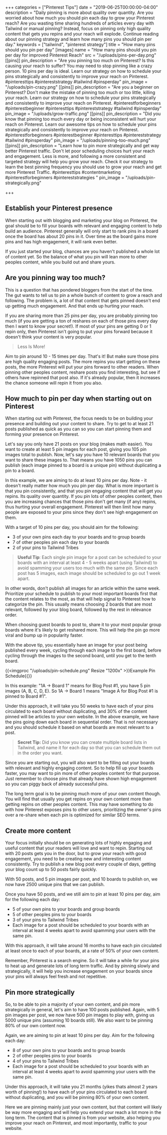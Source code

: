 +++
categories = ["Pinterest Tips"]
date = "2019-06-25T00:00:00-04:00"
description = "Daily pinning is more about quality over quantity. Are you worried about how much you should pin each day to grow your Pinterest reach? Are you wasting time sharing hundreds of articles every day with Tailwind or manual pinning? Instead, focus on pinning only high quality content that gets you repins and your reach will explode. Continue reading about our pinning strategy and learn how many pins you should pin per day."
keywords = ["tailwind", "pinterest strategy"]
title = "How many pins should you pin per day"
[images]
name = "How many pins should you pin per day for improved Pinterest Reach"
src = "/uploads/pins-per-day.png"
[[pins]]
pin_description = "Are you pinning too much on Pinterest?  Is this causing your reach to suffer?  You may need to stop pinning like a crazy person.  10 pins per day is ideal.  Learn our strategy on how to schedule your pins strategically and consistently to improve your reach on Pinterest. #pinteresttips #pintereststrategy #tailwind #pinsperday"
pin_image = "/uploads/pin-crazy.png"
[[pins]]
pin_description = "Are you a beginner on Pinterest?  Don't make the mistake of pinning too much or too little, killing your reach. Learn our strategy on how to schedule your pins strategically and consistently to improve your reach on Pinterest. #pinterestforbeginners #pinterestbeginner #pinteresttips #pintereststrategy #tailwind #pinsperday"
pin_image = "/uploads/grow-traffic.png"
[[pins]]
pin_description = "Did you know that pinning too much every day or being inconsistent will hurt your reach on Pinterest. Learn our awesome tips on how to schedule your pins strategically and consistently to improve your reach on Pinterest. #pinterestforbeginners #pinterestbeginner #pinteresttips #pintereststrategy #tailwind #pinsperday"
pin_image = "/uploads/pinning-too-much.png"
[[pins]]
pin_description = "Learn how to pin more strategically and get way better Pinterest traffic.  Don't let poor scheduling choices hurt your reach and engagement.  Less is more, and following a more consistent and targeted strategy will help you grow your reach.  Check it our strategy to learn the best pinning frequency you should use to grow your reach and get more Pinterest Traffic. #pinteresttips #contentmarketing #pinterestforbeginners #pintereststrategies "
pin_image = "/uploads/pin-strategically.png"

+++
## Establish your Pinterest presence

When starting out with blogging and marketing your blog on Pinterest, the goal should be to fill your boards with relevant and engaging content to help build an audience.  Pinterest generally will only start to rank pins in a board once the board has about 20 pins in it.  Over time as the board gains more pins and has high engagement, it will rank even better.

If you just started your blog, chances are you haven't published a whole lot of content yet.  So the balance of what you pin will lean more to other peoples content, while you build out and share yours.

## Are you pinning way too much?

This is a question that has pondered bloggers from the start of the time.  The gut wants to tell us to pin a whole bunch of content to grow a reach and following.  The problem is, a lot of that content that gets pinned doesn't end up getting much engagement.  And that ends up hurting your reach.

If you are sharing more than 25 pins per day, you are probably pinning too much (if you are getting a ton of reshares on each of those pins every day then I want to know your secret!).  If most of your pins are getting 0 or 1 repin only, then Pinterest isn't going to put your pins forward because it doesn't think your content is very popular.

> Less Is More!

Aim to pin around 10 - 15 times per day.  That's it!  But make sure those pins are high quality engaging posts.  The more repins you start getting on these posts, the more Pinterest will put your pins forward to other readers.  When pinning other peoples content, reshare posts you find interesting, but see if others have repinned that post also.  If it's already popular, then it increases the chance someone will repin it from you also.

## How much to pin per day when starting out on Pinterest

When starting out with Pinterest, the focus needs to be on building your presence and building out your content to share.  Try to get to at least 21 posts published as quick as you can so you can start pinning them and forming your presence on Pinterest.

Let's say you only have 21 posts on your blog (makes math easier).  You want to create at least 5 pin images for each post, giving you 105 pin images total to publish.  Now, let's say you have 10 relevant boards that you want to share these images to.  That means you have 1050 pins you can publish (each image pinned to a board is a unique pin) without duplicating a pin to a board.

In this example, we are aiming to do at least 10 pins per day.  Note - it doesn't really matter how much you pin per day.  What is more important is that you pin consistently, and that you pin engaging content that will get you repins.  Its quality over quantity.  If you pin lots of other peoples content, then you are increasing chances that those pins don't get many (if any) repins, thus hurting your overall engagement.  Pinterest will then limit how many people are exposed to your pins since they don't see high engagement on them.

With a target of 10 pins per day, you should aim for the following:

* 3 of your own pins each day to your boards and to group boards
* 7 of other peoples pin each day to your boards
* 2 of your pins to Tailwind Tribes

> **Useful Tip**: Each single pin image for a post can be scheduled to your boards with an interval at least 4 - 5 weeks apart (using Tailwind) to avoid spamming your users too much with the same pin. Since each post has 5 images, each image should be scheduled to go out 1 week apart.

In other words, don't publish all images for an article within the same week.  Prioritize your schedule to publish to your most important boards first that the content relates to the most, as that will help signal to Pinterest how to categorize the pin.  This usually means choosing 2 boards that are most relevant, followed by your blog board, followed by the rest in relevance order.

When choosing guest boards to post to, share it to your most popular group boards where it's likely to get reshared more.  This will help the pin go more viral and bump up in popularity faster.

With the above tip, you essentially have an image for your post being published every week, cycling through each image to the first board, before cycling through the images to the second board, until you get to the tenth board.

{{<imgproc "/uploads/pin-schedule.png" Resize "1200x" >}}Example Pin Schedule{{</imgproc>}} 

In this example: "1A -> Board 1" means for Blog Post #1, you have 5 pin images (A, B, C, D, E).  So 1A -> Board 1 means "Image A for Blog Post #1 is pinned to Board #1".

Under this approach, it will take you 50 weeks to have each of your pins circulated to each board without duplicating, and 30% of the content pinned will be articles to your own website.  In the above example, we have the pins going down each board in sequential order.  That is not necessary and you should schedule it based on what boards are most relevant to a post.  

> **Secret Tip:** Did you know you can create multiple board lists in Tailwind, and name it for each day so that you can schedule them out in the order you want.

Since you are starting out, you will also want to be filling out your boards with relevant and highly engaging content.  So to help fill up your boards faster, you may want to pin more of other peoples content for that purpose.  Just remember to choose pins that already have shown high engagement so you can piggy back of already successful pins.

The long term goal is to be pinning much more of your own content though. You will find that usually you get repins on your own content more than getting repins on other peoples content.  This may have something to do with how Pinterest exposes pins to other users, prioritizing the owner's pins over a re-share when each pin is optimized for similar SEO terms.

## Create more content

Your focus initially should be on generating lots of highly engaging and useful content that your readers will love and want to repin.  Starting out with 20 posts gets you in the door, but to grow your reach with good engagement, you need to be creating new and interesting content consistently.  Try to publish a new blog post every couple of days, getting your blog count up to 50 posts fairly quickly.

With 50 posts, and 5 pin images per post, and 10 boards to publish on, we now have 2500 unique pins that we can publish.

Once you have 50 posts, and we still aim to pin at least 10 pins per day, aim for the following each day:

* 5 of your own pins to your boards and group boards
* 5 of other peoples pins to your boards
* 3 of your pins to Tailwind Tribes
* Each image for a post should be scheduled to your boards with an interval at least 4 weeks apart to avoid spamming your users with the same pin.

With this approach, it will take around 16 months to have each pin circulated at least once to each of your boards, at a rate of 50% of your own content.

Remember, Pinterest is a search engine.  So it will take a while for your pins to heat up and generate lots of long term traffic.  And by pinning slowly and strategically, it will help you increase engagement on your boards since your pins will always feel fresh and not repetitive.

## Pin more strategically

So, to be able to pin a majority of your own content, and pin more strategically in general, let's aim to have 100 posts published.  Again, with 5 pin images per post, we now have 500 pin images to play with, giving us 5000 unique pins (assuming 10 boards still).  We also want to be pinning 80% of our own content now.

Again, we are aiming to pin at least 10 pins per day.  Aim for the following each day:

* 8 of your own pins to your boards and to group boards
* 2 of other peoples pins to your boards
* 4 of your pins to Tailwind Tribes
* Each image for a post should be scheduled to your boards with an interval at least 4 weeks apart to avoid spamming your users with the same pin.

Under this approach, it will take you 21 months (yikes thats almost 2 years worth of pinning!) to have each of your pins circulated to each board without duplicating, and you will be pinning 80% of your own content.

Here we are pinning mainly just your own content, but that content will likely be way more engaging and will help you extend your reach a lot more in the long term.  The content that is pinned is from your website, also helping you improve your reach on Pinterest, and most importantly, traffic to your website.